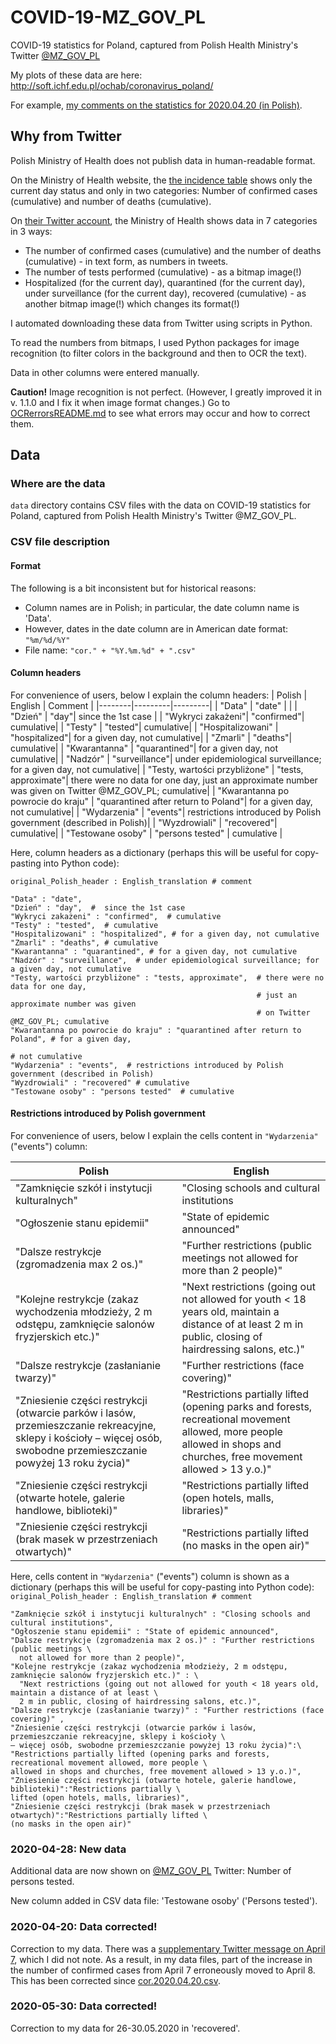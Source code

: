 # COVID-19-MZ_GOV_PL
COVID-19 statistics for Poland, captured from Polish Health Ministry's Twitter [@MZ_GOV_PL](https://twitter.com/MZ_GOV_PL)

My plots of these data are here: http://soft.ichf.edu.pl/ochab/coronavirus_poland/

For example, [my comments on the statistics for 2020.04.20 (in Polish)](http://soft.ichf.edu.pl/ochab/coronavirus_poland/2020.04.20.a/koronawirus_statystyki.2020.04.20.a.html).

## Why from Twitter

Polish Ministry of Health does not publish data in human-readable format.

On the Ministry of Health website, the <a href="https://www.gov.pl/web/koronawirus/wykaz-zarazen-koronawirusem-sars-cov-2">the incidence table</a> shows only the current day status and only in two categories: Number of confirmed cases (cumulative) and number of deaths (cumulative).

On <a href="https://twitter.com/MZ_GOV_PL">their Twitter account</a>, the Ministry of Health shows data in 7 categories in 3 ways:

* The number of confirmed cases (cumulative) and the number of deaths (cumulative) - in text form, as numbers in tweets.
* The number of tests performed (cumulative) - as a bitmap image(!)
* Hospitalized (for the current day), quarantined (for the current day), under surveillance (for the current day), recovered (cumulative) - as another bitmap image(!) which changes its format(!)


I automated downloading these data from Twitter using scripts in Python.

To read the numbers from bitmaps, I used Python packages for image recognition (to filter colors in the background and then to OCR the text).

Data in other columns were entered manually.

**Caution!** Image recognition is not perfect. (However, I greatly improved it in v. 1.1.0 and I fix it when image format changes.) Go to  [OCRerrorsREADME.md](https://github.com/anuszka/COVID-19-MZ_GOV_PL/blob/master/OCRerrorsREADME.md) to see what errors may occur and how to correct them.
  

## Data
### Where are the data
`data` directory contains CSV files with the data on COVID-19 statistics for Poland, captured from Polish Health Ministry's Twitter @MZ_GOV_PL.
### CSV file description
#### Format
The following is a bit inconsistent but for historical reasons: 
* Column names are in Polish; in particular, the date column name is 'Data'. 
* However, dates in the date column are in American date format: `"%m/%d/%Y"`
* File name: `"cor." + "%Y.%m.%d" + ".csv"`

#### Column headers
For convenience of users, below I explain the column headers:
| Polish | English | Comment |
|--------|---------|---------|
| "Data" |  "date" |         | 
| "Dzień" |  "day"|   since the 1st case | 
| "Wykryci zakażeni"| "confirmed"|  cumulative| 
| "Testy" |  "tested"|  cumulative| 
| "Hospitalizowani" |  "hospitalized"| for a given day, not cumulative| 
| "Zmarli" |  "deaths"|  cumulative| 
| "Kwarantanna" |  "quarantined"| for a given day, not cumulative| 
| "Nadzór" |  "surveillance"|   under epidemiological surveillance; for a given day, not cumulative| 
| "Testy, wartości przybliżone" |  "tests, approximate"|  there were no data for one day, just an approximate number was given on Twitter @MZ_GOV_PL; cumulative| 
| "Kwarantanna po powrocie do kraju" | "quarantined after return to Poland"| for a given day, not cumulative| 
| "Wydarzenia" | "events"| restrictions introduced by Polish government (described in Polish)| 
| "Wyzdrowiali" |  "recovered"|  cumulative| 
| "Testowane osoby" | "persons tested" | cumulative |

Here, column headers as a dictionary (perhaps this will be useful for copy-pasting into Python code): 

`original_Polish_header : English_translation # comment` 

```
"Data" : "date", 
"Dzień" : "day",  #  since the 1st case 
"Wykryci zakażeni" : "confirmed",  # cumulative
"Testy" : "tested",  # cumulative
"Hospitalizowani" : "hospitalized", # for a given day, not cumulative
"Zmarli" : "deaths", # cumulative
"Kwarantanna" : "quarantined", # for a given day, not cumulative
"Nadzór" : "surveillance",  # under epidemiological surveillance; for a given day, not cumulative
"Testy, wartości przybliżone" : "tests, approximate",  # there were no data for one day, 
                                                       # just an approximate number was given 
                                                       # on Twitter @MZ_GOV_PL; cumulative
"Kwarantanna po powrocie do kraju" : "quarantined after return to Poland", # for a given day,
                                                                           # not cumulative
"Wydarzenia" : "events",  # restrictions introduced by Polish government (described in Polish)
"Wyzdrowiali" : "recovered" # cumulative
"Testowane osoby" : "persons tested"  # cumulative
```
#### Restrictions introduced by Polish government
For convenience of users, below I explain the cells content in `"Wydarzenia"` ("events") column: 

| Polish | English | 
|--------|---------|
|"Zamknięcie szkół i instytucji kulturalnych"| "Closing schools and cultural institutions|
|"Ogłoszenie stanu epidemii"|"State of epidemic announced"|
|"Dalsze restrykcje (zgromadzenia max 2 os.)" | "Further restrictions (public meetings  not allowed for more than 2 people)"|
|"Kolejne restrykcje (zakaz wychodzenia młodzieży, 2 m odstępu, zamknięcie salonów fryzjerskich etc.)" | "Next restrictions (going out not allowed for youth < 18 years old, maintain a distance of at least  2 m in public, closing of hairdressing salons, etc.)"|
|"Dalsze restrykcje (zasłanianie twarzy)"| "Further restrictions (face covering)"|
|"Zniesienie części restrykcji (otwarcie parków i lasów, przemieszczanie rekreacyjne, sklepy i kościoły – więcej osób, swobodne przemieszczanie powyżej 13 roku życia)"|"Restrictions partially lifted (opening parks and forests, recreational movement allowed, more people allowed in shops and churches, free movement allowed > 13 y.o.)"|
|"Zniesienie części restrykcji (otwarte hotele, galerie handlowe, biblioteki)"|"Restrictions partially lifted (open hotels, malls, libraries)"|
|"Zniesienie części restrykcji (brak masek w przestrzeniach otwartych)"|"Restrictions partially lifted (no masks in the open air)"|

Here, cells content in `"Wydarzenia"` ("events") column is shown as a dictionary (perhaps this will be useful for copy-pasting into Python code): 
`original_Polish_header : English_translation # comment` 

```
"Zamknięcie szkół i instytucji kulturalnych" : "Closing schools and cultural institutions",
"Ogłoszenie stanu epidemii" : "State of epidemic announced",
"Dalsze restrykcje (zgromadzenia max 2 os.)" : "Further restrictions (public meetings \
  not allowed for more than 2 people)",
"Kolejne restrykcje (zakaz wychodzenia młodzieży, 2 m odstępu, zamknięcie salonów fryzjerskich etc.)" : \
  "Next restrictions (going out not allowed for youth < 18 years old, maintain a distance of at least \
  2 m in public, closing of hairdressing salons, etc.)",
"Dalsze restrykcje (zasłanianie twarzy)" : "Further restrictions (face covering)" ,
"Zniesienie części restrykcji (otwarcie parków i lasów, przemieszczanie rekreacyjne, sklepy i kościoły \
– więcej osób, swobodne przemieszczanie powyżej 13 roku życia)":\
"Restrictions partially lifted (opening parks and forests, recreational movement allowed, more people \
allowed in shops and churches, free movement allowed > 13 y.o.)",
"Zniesienie części restrykcji (otwarte hotele, galerie handlowe, biblioteki)":"Restrictions partially \
lifted (open hotels, malls, libraries)",
"Zniesienie części restrykcji (brak masek w przestrzeniach otwartych)":"Restrictions partially lifted \
(no masks in the open air)"

```
### 2020-04-28: New data 
Additional data are now shown on [@MZ_GOV_PL](https://twitter.com/MZ_GOV_PL) Twitter: Number of persons tested.

New column added in CSV data file: 'Testowane osoby' ('Persons tested').

### 2020-04-20: Data corrected!

Correction to my data. There was a [supplementary Twitter message on April 7](https://twitter.com/MZ_GOV_PL/status/1247569463823732739), which I did not note. As a result, in my data files, part of the increase in the number of confirmed cases from April 7 erroneously moved to April 8. This has been corrected since [cor.2020.04.20.csv](https://github.com/anuszka/COVID-19-MZ_GOV_PL/blob/master/data/cor.2020.04.20.csv).

### 2020-05-30: Data corrected!
Correction to my data for 26-30.05.2020 in 'recovered'.

